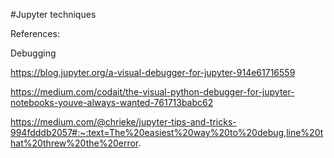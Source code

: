 #Jupyter techniques

References:

Debugging

https://blog.jupyter.org/a-visual-debugger-for-jupyter-914e61716559

https://medium.com/codait/the-visual-python-debugger-for-jupyter-notebooks-youve-always-wanted-761713babc62

https://medium.com/@chrieke/jupyter-tips-and-tricks-994fdddb2057#:~:text=The%20easiest%20way%20to%20debug,line%20that%20threw%20the%20error.
